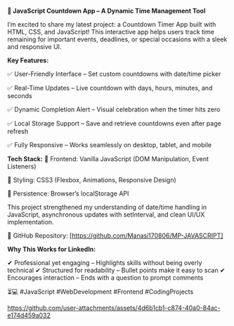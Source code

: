 **🚀 JavaScript Countdown App – A Dynamic Time Management Tool**

I’m excited to share my latest project: a Countdown Timer App built with HTML, CSS, and JavaScript! This interactive app helps users track time remaining for important events, deadlines, or special occasions with a sleek and responsive UI.

**Key Features:**

✅ User-Friendly Interface – Set custom countdowns with date/time picker

✅ Real-Time Updates – Live countdown with days, hours, minutes, and seconds

✅ Dynamic Completion Alert – Visual celebration when the timer hits zero

✅ Local Storage Support – Save and retrieve countdowns even after page refresh

✅ Fully Responsive – Works seamlessly on desktop, tablet, and mobile

**Tech Stack:**
🔹 Frontend: Vanilla JavaScript (DOM Manipulation, Event Listeners)

🔹 Styling: CSS3 (Flexbox, Animations, Responsive Design)

🔹 Persistence: Browser’s localStorage API

This project strengthened my understanding of date/time handling in JavaScript, asynchronous updates with setInterval, and clean UI/UX implementation.

📂 GitHub Repository: [https://github.com/Manasi170806/MP-JAVASCRIPT]

**Why This Works for LinkedIn:**

✔ Professional yet engaging – Highlights skills without being overly technical
✔ Structured for readability – Bullet points make it easy to scan
✔ Encourages interaction – Ends with a question to prompt comments

⏳💻 #JavaScript #WebDevelopment #Frontend #CodingProjects

https://github.com/user-attachments/assets/4d6b1cb1-c874-40a0-84ac-e174d459a032
